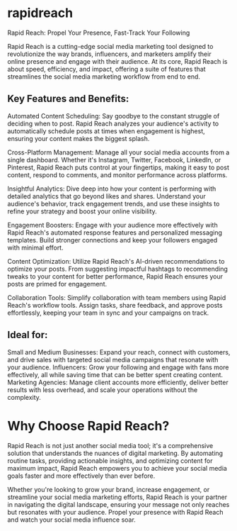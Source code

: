 # rapidreach
Rapid Reach: Propel Your Presence, Fast-Track Your Following


Rapid Reach is a cutting-edge social media marketing tool designed to revolutionize the way brands, influencers, and marketers amplify their online presence and engage with their audience. At its core, Rapid Reach is about speed, efficiency, and impact, offering a suite of features that streamlines the social media marketing workflow from end to end.

## Key Features and Benefits:
Automated Content Scheduling: Say goodbye to the constant struggle of deciding when to post. Rapid Reach analyzes your audience's activity to automatically schedule posts at times when engagement is highest, ensuring your content makes the biggest splash.

Cross-Platform Management: Manage all your social media accounts from a single dashboard. Whether it's Instagram, Twitter, Facebook, LinkedIn, or Pinterest, Rapid Reach puts control at your fingertips, making it easy to post content, respond to comments, and monitor performance across platforms.

Insightful Analytics: Dive deep into how your content is performing with detailed analytics that go beyond likes and shares. Understand your audience's behavior, track engagement trends, and use these insights to refine your strategy and boost your online visibility.

Engagement Boosters: Engage with your audience more effectively with Rapid Reach's automated response features and personalized messaging templates. Build stronger connections and keep your followers engaged with minimal effort.

Content Optimization: Utilize Rapid Reach's AI-driven recommendations to optimize your posts. From suggesting impactful hashtags to recommending tweaks to your content for better performance, Rapid Reach ensures your posts are primed for engagement.

Collaboration Tools: Simplify collaboration with team members using Rapid Reach's workflow tools. Assign tasks, share feedback, and approve posts effortlessly, keeping your team in sync and your campaigns on track.

## Ideal for:
Small and Medium Businesses: Expand your reach, connect with customers, and drive sales with targeted social media campaigns that resonate with your audience.
Influencers: Grow your following and engage with fans more effectively, all while saving time that can be better spent creating content.
Marketing Agencies: Manage client accounts more efficiently, deliver better results with less overhead, and scale your operations without the complexity.
# Why Choose Rapid Reach?
Rapid Reach is not just another social media tool; it's a comprehensive solution that understands the nuances of digital marketing. By automating routine tasks, providing actionable insights, and optimizing content for maximum impact, Rapid Reach empowers you to achieve your social media goals faster and more effectively than ever before.

Whether you're looking to grow your brand, increase engagement, or streamline your social media marketing efforts, Rapid Reach is your partner in navigating the digital landscape, ensuring your message not only reaches but resonates with your audience. Propel your presence with Rapid Reach and watch your social media influence soar.
